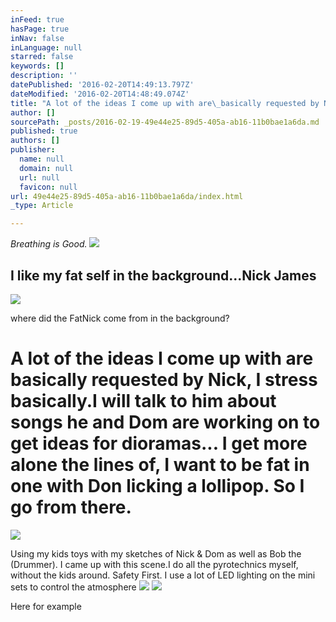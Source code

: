 ```yaml
---
inFeed: true
hasPage: true
inNav: false
inLanguage: null
starred: false
keywords: []
description: ''
datePublished: '2016-02-20T14:49:13.797Z'
dateModified: '2016-02-20T14:48:49.074Z'
title: "A lot of the ideas I come up with are\_basically requested by Nick, I stress basically.I will talk to him about songs he and Dom are working on to get ideas for\_dioramas... I get more alone the lines of, I\_want to be fat in one with Don licking a\_lollipop. So I go from there."
author: []
sourcePath: _posts/2016-02-19-49e44e25-89d5-405a-ab16-11b0bae1a6da.md
published: true
authors: []
publisher:
  name: null
  domain: null
  url: null
  favicon: null
url: 49e44e25-89d5-405a-ab16-11b0bae1a6da/index.html
_type: Article

---
```

_Breathing is Good._
![](https://the-grid-user-content.s3-us-west-2.amazonaws.com/e9294022-45d7-4933-bde4-8a018b5dccbc.jpg)

## I like my fat self in the background...Nick James
![](https://the-grid-user-content.s3-us-west-2.amazonaws.com/2a61e941-fb0c-4da1-9c2f-5f38f403da7a.jpg)

where did the FatNick come from in the background?

# A lot of the ideas I come up with are basically requested by Nick, I stress basically.I will talk to him about songs he and Dom are working on to get ideas for dioramas... I get more alone the lines of, I want to be fat in one with Don licking a lollipop. So I go from there.
![](https://the-grid-user-content.s3-us-west-2.amazonaws.com/007e3723-a0c8-4748-8824-4e3232a6a2c9.jpg)

Using my kids toys with my sketches of Nick & Dom as well as Bob the (Drummer). I came up with this scene.I do all the pyrotechnics myself, without the kids around. Safety First. I use a lot of LED lighting on the mini sets to control the atmosphere ![](https://the-grid-user-content.s3-us-west-2.amazonaws.com/436c425e-0680-4624-9504-227a2f4bb896.jpg)
![](https://the-grid-user-content.s3-us-west-2.amazonaws.com/d96c3ece-c314-4873-a957-810dfe5ba643.jpg)

Here for example